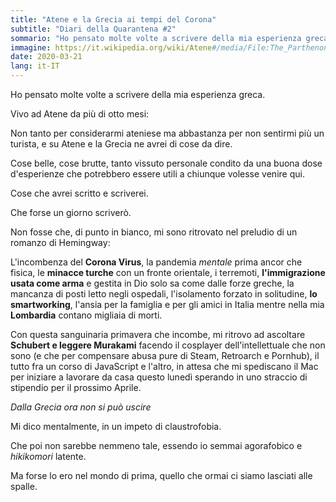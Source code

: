 ```yaml
---
title: "Atene e la Grecia ai tempi del Corona"
subtitle: "Diari della Quarantena #2"
sommario: "Ho pensato molte volte a scrivere della mia esperienza greca..."
immagine: https://it.wikipedia.org/wiki/Atene#/media/File:The_Parthenon_in_Athens.jpg
date: 2020-03-21
lang: it-IT
---
```


Ho pensato molte volte a scrivere della mia esperienza greca.

Vivo ad Atene da più di otto mesi: 

Non tanto per considerarmi ateniese ma abbastanza per non sentirmi più un turista, e su Atene e la Grecia ne avrei di cose da dire.

Cose belle, cose brutte, tanto vissuto personale condito da una buona dose d'esperienze che potrebbero essere utili a chiunque volesse venire qui.

Cose che avrei scritto e scriverei.

Che forse un giorno scriverò.

Non fosse che, di punto in bianco, mi sono ritrovato nel preludio di un romanzo di Hemingway:

L'incombenza del **Corona Virus**, la pandemia _mentale_ prima ancor che fisica, le **minacce turche** con un fronte orientale, i terremoti, **l'immigrazione usata come arma** e gestita in Dio solo sa come dalle forze greche, la mancanza di posti letto negli ospedali, l'isolamento forzato in solitudine, **lo smartworking**, l'ansia per la famiglia e per gli amici in Italia mentre nella mia **Lombardia** contano migliaia di morti.

Con questa sanguinaria primavera che incombe, mi ritrovo ad ascoltare **Schubert e leggere Murakami** facendo il cosplayer dell'intellettuale che non sono (e che per compensare abusa pure di Steam, Retroarch e Pornhub), il tutto fra un corso di JavaScript e l'altro, in attesa che mi spediscano il Mac per iniziare a lavorare da casa questo lunedì sperando in uno straccio di stipendio per il prossimo Aprile.

_Dalla Grecia ora non si può uscire_

Mi dico mentalmente, in un impeto di claustrofobia.

Che poi non sarebbe nemmeno tale, essendo io semmai agorafobico e _hikikomori_ latente.

Ma forse lo ero nel mondo di prima, quello che ormai ci siamo lasciati alle spalle.